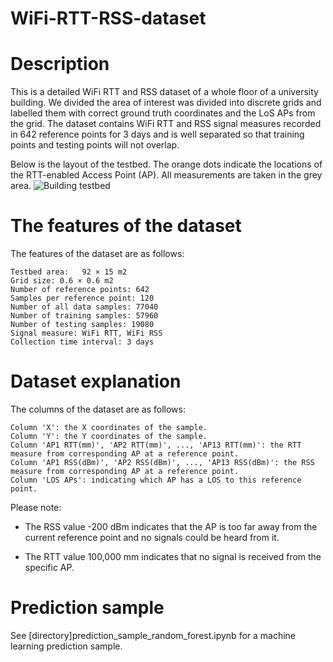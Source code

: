 # WiFi-RTT-RSS-dataset

Description
========================

This is a detailed WiFi RTT and RSS dataset of a whole floor of a university building. We divided the area of interest was divided into discrete grids and labelled them with correct ground truth coordinates and the LoS APs from the grid. The dataset contains WiFi RTT and RSS signal measures recorded in 642 reference points for 3 days and is well separated so that training points and testing points will not overlap. 

Below is the layout of the testbed. The orange dots indicate the locations of the RTT-enabled Access Point (AP). All measurements are taken in the grey area.
![Building testbed](https://user-images.githubusercontent.com/101070586/156947312-631bf14c-1a4f-4f05-9ccf-f0cc74009330.png)


The features of the dataset
========================

The features of the dataset are as follows:

```
Testbed area:	92 × 15 m2
Grid size: 0.6 × 0.6 m2
Number of reference points: 642
Samples per reference point: 120
Number of all data samples: 77040
Number of training samples: 57960
Number of testing samples: 19080
Signal measure: WiFi RTT, WiFi RSS
Collection time interval: 3 days
```

Dataset explanation
========================

The columns of the dataset are as follows:

```
Column 'X': the X coordinates of the sample.
Column 'Y': the Y coordinates of the sample.
Column 'AP1 RTT(mm)', 'AP2 RTT(mm)', ..., 'AP13 RTT(mm)': the RTT measure from corresponding AP at a reference point.
Column 'AP1 RSS(dBm)', 'AP2 RSS(dBm)', ..., 'AP13 RSS(dBm)': the RSS measure from corresponding AP at a reference point.
Column 'LOS APs': indicating which AP has a LOS to this reference point.
```

Please note:

* The RSS value -200 dBm indicates that the AP is too far away from the current reference point and no signals could be heard from it. 

* The RTT value 100,000 mm indicates that no signal is received from the specific AP.

Prediction sample
========================
See [directory]prediction_sample_random_forest.ipynb for a machine learning prediction sample.
